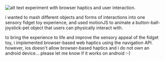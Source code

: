![alt text](<Screenshot 2025-02-11 at 3.26.32 PM.png>)
experiment with browser haptics and user interaction.

i wanted to mash different objects and forms of interactions into one sensory fidget toy experience, and used motionJS to animate a button-ball-joystick-pet object that users can physically interact with.

to bring the experience to life and improve the sensory appeal of the fidget toy, i implemented browser-based web haptics using the navigation API. however, ios doesn't allow browser-based haptics and i do not own an android device... please let me know if it works on android :-)